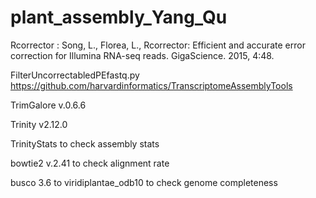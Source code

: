# plant_assembly_Yang_Qu

Rcorrector : Song, L., Florea, L., Rcorrector: Efficient and accurate error correction for Illumina RNA-seq reads. GigaScience. 2015, 4:48.

FilterUncorrectabledPEfastq.py https://github.com/harvardinformatics/TranscriptomeAssemblyTools

TrimGalore v.0.6.6

Trinity v2.12.0

TrinityStats to check assembly stats

bowtie2 v.2.41 to check alignment rate

busco 3.6 to viridiplantae_odb10 to check genome completeness

